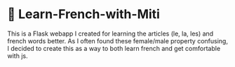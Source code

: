 # 🥐 Learn-French-with-Miti

This is a Flask webapp I created for learning the articles (le, la, les) and french words better. As I often found these female/male property confusing, I decided to create this as a way to both learn french and get comfortable with js.

